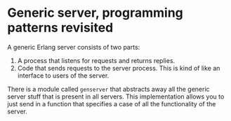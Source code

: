 # Generic server, programming patterns revisited

A generic Erlang server consists of two parts:

1. A process that listens for requests and returns replies.
2. Code that sends requests to the server process. This is kind of like an interface to users of the server.

There is a module called `genserver` that abstracts away all the generic server stuff that is present in all servers. This implementation allows you to just send in a function that specifies a case of all the functionality of the server.


